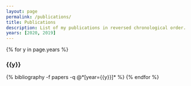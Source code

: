 ```yaml
---
layout: page
permalink: /publications/
title: Publications
description: List of my publications in reversed chronological order.
years: [2020, 2019]
---
```


{% for y in page.years %}
  <h3 class="year">{{y}}</h3>
  {% bibliography -f papers -q @*[year={{y}}]* %}
{% endfor %}
 